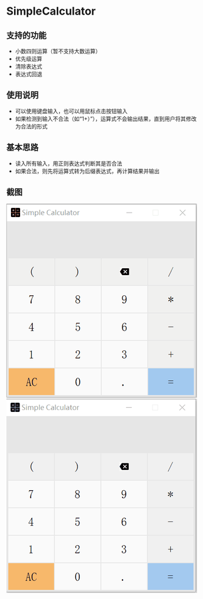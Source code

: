# SimpleCalculator
## 支持的功能
- 小数四则运算（暂不支持大数运算）
- 优先级运算
- 清除表达式
- 表达式回退
## 使用说明
- 可以使用键盘输入，也可以用鼠标点击按钮输入
- 如果检测到输入不合法（如“1+）”），运算式不会输出结果，直到用户将其修改为合法的形式
## 基本思路
- 读入所有输入，用正则表达式判断其是否合法
- 如果合法，则先将运算式转为后缀表达式，再计算结果并输出
## 截图
![](/img/test_1.gif) ![](/img/test_2.gif)
